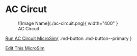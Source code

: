 
# AC Circut

<figure markdown>
   ![Image Name](./ac-circuit.png){ width="400" }
   <figcaption>AC Circuit</figcaption>
</figure>

[Run AC Circuit MicroSim](./ac-circuit.html){ .md-button .md-button--primary }



[Edit This MicroSim](https://editor.p5js.org/dmccreary/sketches/TYNk9OFvI)